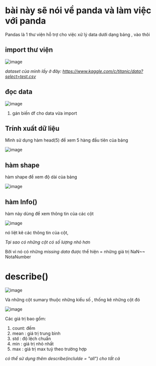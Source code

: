 # bài này sẽ nói về panda và làm việc với panda
Pandas là 1 thư viện hỗ trợ cho việc xử lý data dưới dạng bảng , vào thôi

## import thư viện
![image](https://user-images.githubusercontent.com/65381453/129439329-e01cba9d-b35e-46c6-b4c1-9f3e8fe4377e.png)

*dataset của mình lấy ở đây: https://www.kaggle.com/c/titanic/data?select=test.csv*
## đọc data

![image](https://user-images.githubusercontent.com/65381453/129439385-abca596e-7600-4d20-a673-cdf05a7a2d52.png)

1. gán biến df cho data vừa import

## Trính xuất dữ liệu

Mình sử dụng hàm head(5) để xem 5 hàng đầu tiên của bảng

![image](https://user-images.githubusercontent.com/65381453/129439415-b3df7e8c-a893-4ac8-8475-eae8d3fa632a.png)

## hàm shape 
hàm shape để xem độ dài của bảng

![image](https://user-images.githubusercontent.com/65381453/129439574-2be00d05-02f6-4678-a00b-ec42bbfb04d3.png)
## hàm Info()
hàm này dùng để xem thông tin của các cột

![image](https://user-images.githubusercontent.com/65381453/129439669-6274cdd1-a309-4748-a603-c2f00f7e4531.png)

nó liệt kê các thông tin của cột, 

*Tại sao có những cột có số lượng nhỏ hơn*

Bởi vì nó có những *missing data* được thể hiện = những giá trị NaN~~ NotaNumber
# describe()


![image](https://user-images.githubusercontent.com/65381453/129441309-a51ec335-8161-49b0-b9d0-48141152c38e.png)

Và những cột sumary thuộc những kiểu số , thống kê những cột đó

![image](https://user-images.githubusercontent.com/65381453/129441420-d8c8ccb5-7eaa-4d66-9f11-19012a86b60d.png)

Các giá trị bao gồm:
1. count: đếm
2. mean : giá trị trung bình
3. std : độ lệch chuẩn
4. min : giá trị nhỏ nhất
5. max : giá trị max tuỳ theo trường hợp

*có thể sử dụng thêm describe(inclulde = "all") cho tất cả*
